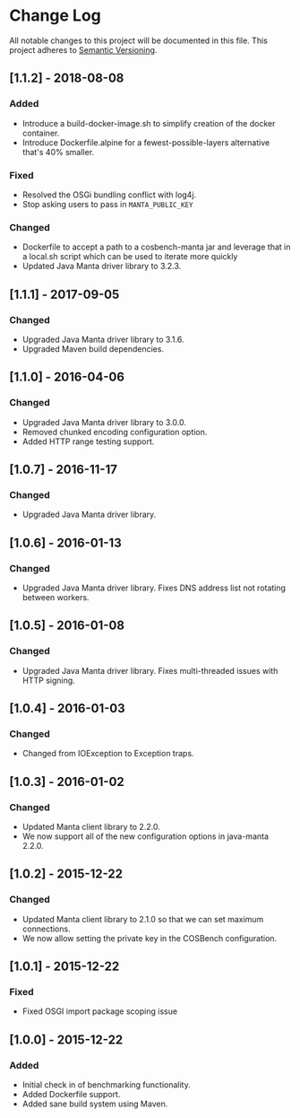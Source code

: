 # Change Log
All notable changes to this project will be documented in this file.
This project adheres to [Semantic Versioning](http://semver.org/).

## [1.1.2] - 2018-08-08
### Added
 - Introduce a build-docker-image.sh to simplify creation of the docker container.
 - Introduce Dockerfile.alpine for a fewest-possible-layers alternative that's 40% smaller.
### Fixed
 - Resolved the OSGi bundling conflict with log4j.
 - Stop asking users to pass in `MANTA_PUBLIC_KEY`
### Changed
 - Dockerfile to accept a path to a cosbench-manta jar and leverage that in a local.sh script which can be used to iterate more quickly
 - Updated Java Manta driver library to 3.2.3.

## [1.1.1] - 2017-09-05
### Changed
 - Upgraded Java Manta driver library to 3.1.6.
 - Upgraded Maven build dependencies.

## [1.1.0] - 2016-04-06
### Changed
 - Upgraded Java Manta driver library to 3.0.0.
 - Removed chunked encoding configuration option.
 - Added HTTP range testing support.
 
## [1.0.7] - 2016-11-17
### Changed
 - Upgraded Java Manta driver library.

## [1.0.6] - 2016-01-13
### Changed
 - Upgraded Java Manta driver library. Fixes DNS address list not rotating between
   workers.

## [1.0.5] - 2016-01-08
### Changed
 - Upgraded Java Manta driver library. Fixes multi-threaded issues with HTTP signing.

## [1.0.4] - 2016-01-03
### Changed
 - Changed from IOException to Exception traps.

## [1.0.3] - 2016-01-02
### Changed
- Updated Manta client library to 2.2.0.
- We now support all of the new configuration options in java-manta 2.2.0.

## [1.0.2] - 2015-12-22
### Changed
- Updated Manta client library to 2.1.0 so that we can set maximum connections.
- We now allow setting the private key in the COSBench configuration.

## [1.0.1] - 2015-12-22
### Fixed
- Fixed OSGI import package scoping issue

## [1.0.0] - 2015-12-22
### Added
- Initial check in of benchmarking functionality.
- Added Dockerfile support.
- Added sane build system using Maven.
